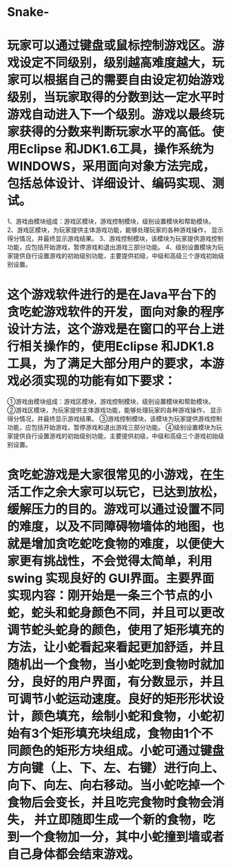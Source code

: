 # Snake-
# 玩家可以通过键盘或鼠标控制游戏区。游戏设定不同级别，级别越高难度越大，玩家可以根据自己的需要自由设定初始游戏级别，当玩家取得的分数到达一定水平时游戏自动进入下一个级别。游戏以最终玩家获得的分数来判断玩家水平的高低。使用Eclipse 和JDK1.6工具，操作系统为WINDOWS，采用面向对象方法完成，包括总体设计、详细设计、编码实现、测试。
1、游戏由模块组成：游戏区模块，游戏控制模块，级别设置模块和帮助模块。
2、游戏区模块，为玩家提供主体游戏功能，能够处理玩家的各种游戏操作，
显示得分情况，并最终显示游戏结果。
3、游戏控制模块，该模块为玩家提供游戏控制功能，应包括开始游戏，暂停游戏和退出游戏三部分功能。
4、级别设置模块为玩家提供自行设置游戏的初始级别功能，主要提供初级，中级和高级三个游戏初始级别设置。
     
# 这个游戏软件进行的是在Java平台下的贪吃蛇游戏软件的开发，面向对象的程序设计方法，这个游戏是在窗口的平台上进行相关操作的，使用Eclipse 和JDK1.8工具，为了满足大部分用户的要求，本游戏必须实现的功能有如下要求：
①游戏由模块组成：游戏区模块，游戏控制模块，级别设置模块和帮助模块。
②游戏区模块，为玩家提供主体游戏功能，能够处理玩家的各种游戏操作，
显示得分情况，并最终显示游戏结果。
③游戏控制模块，该模块为玩家提供游戏控制功能，应包括开始游戏，暂停游戏和退出游戏三部分功能。
④级别设置模块为玩家提供自行设置游戏的初始级别功能，主要提供初级，中级和高级三个游戏初始级别设置。
# 贪吃蛇游戏是大家很常见的小游戏，在生活工作之余大家可以玩它，已达到放松，缓解压力的目的。游戏可以通过设置不同的难度，以及不同障碍物墙体的地图，也就是增加贪吃蛇吃食物的难度，以便使大家更有挑战性，不会觉得太简单，利用 swing 实现良好的 GUI界面。主要界面实现内容：刚开始是一条三个节点的小蛇，蛇头和蛇身颜色不同，并且可以更改调节蛇头蛇身的颜色，使用了矩形填充的方法，让小蛇看起来看起更加舒适，并且随机出一个食物，当小蛇吃到食物时就加分，良好的用户界面，有分数显示，并且可调节小蛇运动速度。良好的矩形形状设计，颜色填充，绘制小蛇和食物，小蛇初始有3个矩形填充块组成，食物由1个不同颜色的矩形方块组成。小蛇可通过键盘方向键（上、下、左、右键）进行向上、 向下、向左、向右移动。当小蛇吃掉一个食物后会变长，并且吃完食物时食物会消失， 并立即随即生成一个新的食物，吃到一个食物加一分，其中小蛇撞到墙或者自己身体都会结束游戏。
